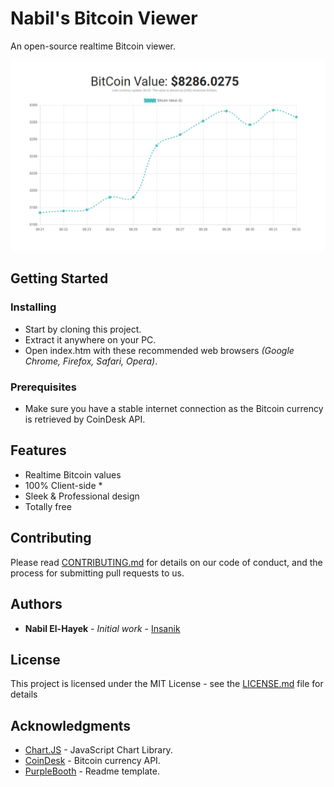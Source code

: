 # Nabil's Bitcoin Viewer
An open-source realtime Bitcoin viewer.

![Demonstration](images/demo.png)

## Getting Started

### Installing

- Start by cloning this project.
- Extract it anywhere on your PC.
- Open index.htm with these recommended web browsers *(Google Chrome, Firefox, Safari, Opera)*.

### Prerequisites

- Make sure you have a stable internet connection as the Bitcoin currency is retrieved by CoinDesk API.

## Features

- Realtime Bitcoin values
- 100% Client-side *
- Sleek & Professional design
- Totally free

## Contributing

Please read [CONTRIBUTING.md](CONTRIBUTING.md) for details on our code of conduct, and the process for submitting pull requests to us.

## Authors

* **Nabil El-Hayek** - *Initial work* - [Insanik](https://github.com/Insanik)

## License

This project is licensed under the MIT License - see the [LICENSE.md](LICENSE.md) file for details

## Acknowledgments

- [Chart.JS](chartjs.org) - JavaScript Chart Library.
- [CoinDesk](chartjs.org) - Bitcoin currency API.
- [PurpleBooth](https://gist.github.com/PurpleBooth) - Readme template.

